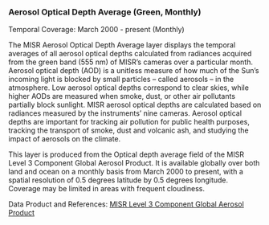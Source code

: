 ### Aerosol Optical Depth Average (Green, Monthly)
Temporal Coverage: March 2000 - present (Monthly)

The MISR Aerosol Optical Depth Average layer displays the temporal averages of all aerosol optical depths calculated from radiances acquired from the green band (555 nm) of MISR’s cameras over a particular month. Aerosol optical depth (AOD) is a unitless measure of how much of the Sun’s incoming light is blocked by small particles – called aerosols – in the atmosphere. Low aerosol optical depths correspond to clear skies, while higher AODs are measured when smoke, dust, or other air pollutants partially block sunlight. MISR aerosol optical depths are calculated based on radiances measured by the instruments’ nine cameras. Aerosol optical depths are important for tracking air pollution for public health purposes, tracking the transport of smoke, dust and volcanic ash, and studying the impact of aerosols on the climate.

This layer is produced from the Optical depth average field of the MISR Level 3 Component Global Aerosol Product. It is available globally over both land and ocean on a monthly basis from March 2000 to present, with a spatial resolution of 0.5 degrees latitude by 0.5 degrees longitude. Coverage may be limited in areas with frequent cloudiness.

Data Product and References: [MISR Level 3 Component Global Aerosol Product](https://eosweb.larc.nasa.gov/project/misr/cgas_table)

